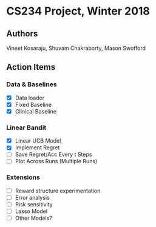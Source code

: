 # CS234 Project, Winter 2018

## Authors

Vineet Kosaraju, Shuvam Chakraborty, Mason Swofford

## Action Items

### Data & Baselines

- [x] Data loader
- [x] Fixed Baseline
- [x] Clinical Baseline

### Linear Bandit

- [x] Linear UCB Model
- [x] Implement Regret
- [ ] Save Regret/Acc Every t Steps
- [ ] Plot Across Runs (Multiple Runs)

### Extensions

- [ ] Reward structure experimentation
- [ ] Error analysis
- [ ] Risk sensitivity
- [ ] Lasso Model
- [ ] Other Models?
